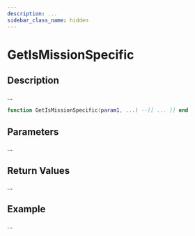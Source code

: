 ```yaml
---
description: ...
sidebar_class_name: hidden
---
```


# GetIsMissionSpecific

## Description

...

```lua
function GetIsMissionSpecific(param1, ...) --[[ ... ]] end
```

## Parameters

...

## Return Values

...

## Example

...

